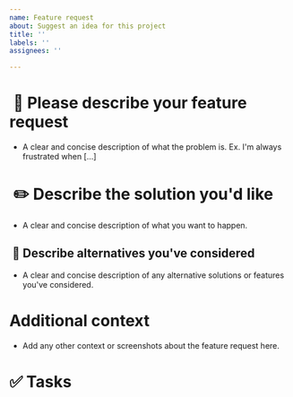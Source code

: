 ```yaml
---
name: Feature request
about: Suggest an idea for this project
title: ''
labels: ''
assignees: ''

---
```


#  🚀  Please describe your feature request
* A clear and concise description of what the problem is. Ex. I'm always frustrated when [...]

#  ✏️ Describe the solution you'd like
* A clear and concise description of what you want to happen.

##  📌 Describe alternatives you've considered
* A clear and concise description of any alternative solutions or features you've considered.

# Additional context
* Add any other context or screenshots about the feature request here.

# :white_check_mark: Tasks
